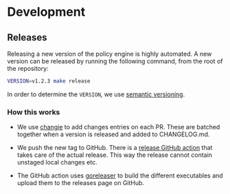 # Development

## Releases

Releasing a new version of the policy engine is highly automated.  A new
version can be released by running the following command, from the root of
the repository:

```bash
VERSION=v1.2.3 make release
```

In order to determine the `VERSION`, we use [semantic versioning].

### How this works

 -  We use [changie] to add changes entries on each PR.  These are batched
    together when a version is released and added to CHANGELOG.md.

 -  We push the new tag to GitHub.  There is a [release GitHub action] that
    takes care of the actual release.  This way the release cannot contain
    unstaged local changes etc.

 -  The GitHub action uses [goreleaser] to build the different executables
    and upload them to the releases page on GitHub.

[changie]: https://changie.dev/
[semantic versioning]: https://semver.org/
[release GitHub action]: ../.github/workflows/release.yml
[goreleaser]: https://goreleaser.com/
